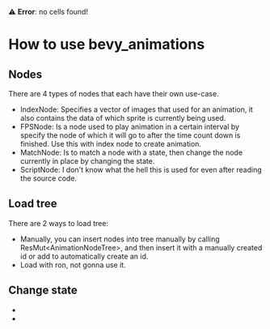⚠️ __Error__: no cells found!

# How to use bevy_animations
## Nodes
There are 4 types of nodes that each have their own use-case.
- IndexNode: Specifies a vector of images that used for an animation, it also contains the data of which sprite is currently being used.
- FPSNode: Is a node used to play animation in a certain interval by specify the node of which it will go to after the time count down is finished. Use this with index node to create animation.
- MatchNode: Is to match a node with a state, then change the node currently in place by changing the state.
- ScriptNode: I don't know what the hell this is used for even after reading the source code.

## Load tree
There are 2 ways to load tree:
- Manually, you can insert nodes into tree manually by calling ResMut<AnimationNodeTree<T>>, and then insert it with a manually created id or add to automatically create an id.
- Load with ron, not gonna use it.

## Change state
- 
- 
